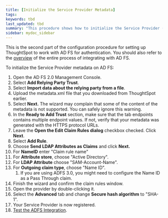 ```yaml
---
title: [Initialize the Service Provider Metadata]
tags:
keywords: tbd
last_updated: tbd
summary: "This procedure shows how to initialize the Service Provider (SP) metadata for AD FS."
sidebar: mydoc_sidebar
---
```

This is the second part of the configuration procedure for setting up ThoughtSpot to work with AD FS for authentication. You should also refer to the [overview](integrate_ADFS.html#) of the entire process of integrating with AD FS.

To initialize the Service Provider metadata on AD FS:

1. Open the AD FS 2.0 Management Console.
2. Select **Add Relying Party Trust**.
3. Select **Import data about the relying party from a file**.
4. Upload the metadata.xml file that you downloaded from ThoughtSpot earlier.
5. Select **Next.** The wizard may complain that some of the content of the metadata is not supported.
    You can safely ignore this warning.
6. In the **Ready to Add Trust** section, make sure that the tab endpoints contains multiple endpoint values.
   If not, verify that your metadata was generated with the HTTPS protocol URLs.
7. Leave the **Open the Edit Claim Rules dialog** checkbox checked. Click **Next**.
8. Select **Add Rule**.
9. Choose **Send LDAP Attributes as Claims** and click **Next.**
10. For **NameID** enter "Claim rule name"
11. For **Attribute store**, choose "Active Directory".
12. For **LDAP Attribute** choose "SAM-Account-Name".
13. For **Outgoing claim type**, choose "Name ID".
    1. If you are using ADFS 3.0, you might need to configure the Name ID as a Pass Through claim.
14. Finish the wizard and confirm the claim rules window.
15. Open the provider by double-clicking it.
16. Select the **Advanced** tab and change **Secure hash algorithm** to "SHA-1".
17. Your Service Provider is now registered.
18. [Test the ADFS Integration](test_ADFS.html).

